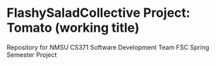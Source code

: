 # FlashySaladCollective Project: Tomato (working title)
Repository for NMSU CS371 Software Development Team FSC Spring Semester Project
